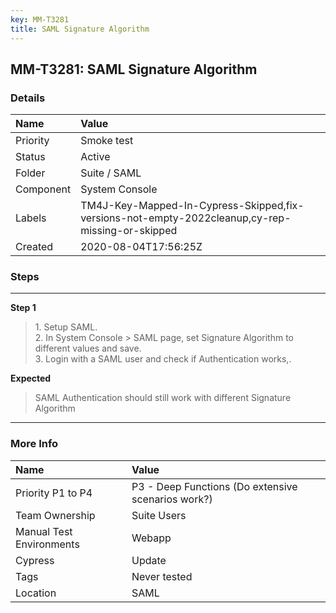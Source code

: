 ```yaml
---
key: MM-T3281
title: SAML Signature Algorithm
---
```


## MM-T3281: SAML Signature Algorithm

### Details

| Name      | Value                                                                                           |
| :-------- | :---------------------------------------------------------------------------------------------- |
| Priority  | Smoke test                                                                                      |
| Status    | Active                                                                                          |
| Folder    | Suite / SAML                                                                                    |
| Component | System Console                                                                                  |
| Labels    | TM4J-Key-Mapped-In-Cypress-Skipped,fix-versions-not-empty-2022cleanup,cy-rep-missing-or-skipped |
| Created   | 2020-08-04T17:56:25Z                                                                            |

### Steps

<hr/>

**Step 1**

> <article><span data-sheets-userformat='{"2":256,"11":4}' data-sheets-value='{"1":2,"2":"1. Setup SAML. \n2. In System Console > SAML page, set Signature Algorithm to different values and save. \n3. Login with a SAML user and check if Authentication works,."}'>1. Setup SAML. <br>2. In System Console &gt; SAML page, set Signature Algorithm to different values and save. <br>3. Login with a SAML user and check if Authentication works,.</span></article>

**Expected**

> <article><span data-sheets-userformat='{"2":256,"11":4}' data-sheets-value='{"1":2,"2":"SAML Authentication should still work with different Signature Algorithm"}'>SAML Authentication should still work with different Signature Algorithm</span></article>

<hr/>

### More Info

| Name                     | Value                                              |
| :----------------------- | :------------------------------------------------- |
| Priority P1 to P4        | P3 - Deep Functions (Do extensive scenarios work?) |
| Team Ownership           | Suite Users                                        |
| Manual Test Environments | Webapp                                             |
| Cypress                  | Update                                             |
| Tags                     | Never tested                                       |
| Location                 | SAML                                               |
